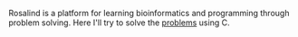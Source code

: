 Rosalind is a platform for learning bioinformatics and programming through problem solving. Here I'll try to solve the [problems](http://rosalind.info/problems/list-view//) using C.
